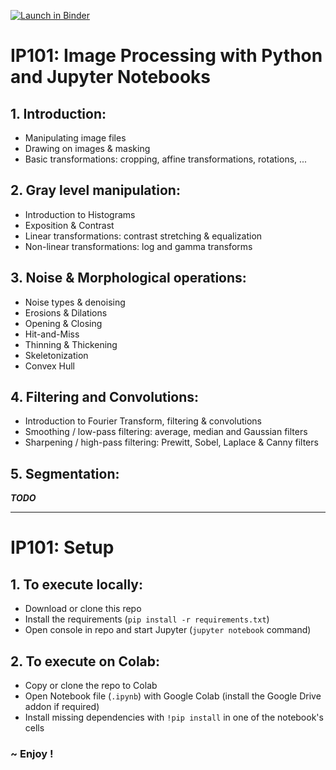 [![Launch in Binder](https://mybinder.org/badge_logo.svg)](https://mybinder.org/v2/gh/ma-riviere/IP101.git/master)

# IP101: Image Processing with Python and Jupyter Notebooks

## 1. Introduction:
 * Manipulating image files
 * Drawing on images & masking
 * Basic transformations: cropping, affine transformations, rotations, ...


## 2. Gray level manipulation: 
 * Introduction to Histograms
 * Exposition & Contrast
 * Linear transformations: contrast stretching & equalization
 * Non-linear transformations: log and gamma transforms


## 3. Noise & Morphological operations:
 * Noise types & denoising
 * Erosions & Dilations
 * Opening & Closing
 * Hit-and-Miss
 * Thinning & Thickening
 * Skeletonization
 * Convex Hull


## 4. Filtering and Convolutions:
 * Introduction to Fourier Transform, filtering & convolutions
 * Smoothing / low-pass filtering: average, median and Gaussian filters
 * Sharpening / high-pass filtering: Prewitt, Sobel, Laplace & Canny filters


## 5. Segmentation:
 **_TODO_**


***
# IP101: Setup

## 1. To execute locally:
 * Download or clone this repo
 * Install the requirements (`pip install -r requirements.txt`)
 * Open console in repo and start Jupyter (`jupyter notebook` command)
 
## 2. To execute on Colab:
 * Copy or clone the repo to Colab
 * Open Notebook file (`.ipynb`) with Google Colab (install the Google Drive addon if required)
 * Install missing dependencies with `!pip install` in one of the notebook's cells
 

### ~ Enjoy !
